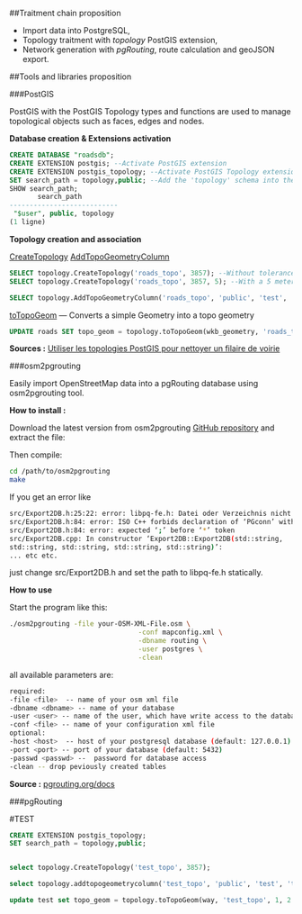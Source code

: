 ##Traitment chain proposition

- Import data into PostgreSQL,
- Topology traitment with *topology* PostGIS extension,
- Network generation with *pgRouting*, route calculation and geoJSON export.

##Tools and libraries proposition

###PostGIS

PostGIS with the PostGIS Topology types and functions are used to manage topological objects such as faces, edges and nodes.

**Database creation & Extensions activation**

```sql
CREATE DATABASE "roadsdb";
CREATE EXTENSION postgis; --Activate PostGIS extension
CREATE EXTENSION postgis_topology; --Activate PostGIS Topology extension
SET search_path = topology,public; --Add the 'topology' schema into the path
SHOW search_path;
       search_path
---------------------------
 "$user", public, topology
(1 ligne)

```

**Topology creation and association**

[CreateTopology](http://postgis.net/docs/manual-dev/CreateTopology.html)
[AddTopoGeometryColumn](http://postgis.net/docs/manual-dev/AddTopoGeometryColumn.html)

```sql
SELECT topology.CreateTopology('roads_topo', 3857); --Without tolerance
SELECT topology.CreateTopology('roads_topo', 3857, 5); --With a 5 meters tolerance

SELECT topology.AddTopoGeometryColumn('roads_topo', 'public', 'test', 'topo_geom', 'LINESTRING');
```

[toTopoGeom](http://postgis.net/docs/manual-dev/toTopoGeom.html) — Converts a simple Geometry into a topo geometry

```sql
UPDATE roads SET topo_geom = topology.toTopoGeom(wkb_geometry, 'roads_topo', 1.0); --With a 1 meter tolerance
```

**Sources :**
[Utiliser les topologies PostGIS pour nettoyer un filaire de voirie](https://makina-corpus.com/blog/metier/2013/utiliser-les-topologies-postgis-pour-nettoyer-un-filaire-de-voirie)

###osm2pgrouting

Easily import OpenStreetMap data into a pgRouting database using osm2pgrouting tool.

**How to install :**

Download the latest version from osm2pgrouting [GitHub repository](https://github.com/pgRouting/osm2pgrouting) and extract the file:

Then compile:
```sh
cd /path/to/osm2pgrouting
make
```

If you get an error like

```sh
src/Export2DB.h:25:22: error: libpq-fe.h: Datei oder Verzeichnis nicht gefunden
src/Export2DB.h:84: error: ISO C++ forbids declaration of ‘PGconn’ with no type
src/Export2DB.h:84: error: expected ‘;’ before ‘*’ token
src/Export2DB.cpp: In constructor ‘Export2DB::Export2DB(std::string,
std::string, std::string, std::string, std::string)’:
... etc etc.
```

just change src/Export2DB.h and set the path to libpq-fe.h statically.

**How to use**

Start the program like this:

```sh
./osm2pgrouting -file your-OSM-XML-File.osm \
                                -conf mapconfig.xml \
                                -dbname routing \
                                -user postgres \
                                -clean
```

all available parameters are:

```sh
required:
-file <file>  -- name of your osm xml file
-dbname <dbname> -- name of your database
-user <user> -- name of the user, which have write access to the database
-conf <file> -- name of your configuration xml file
optional:
-host <host>  -- host of your postgresql database (default: 127.0.0.1)
-port <port> -- port of your database (default: 5432)
-passwd <passwd> --  password for database access
-clean -- drop peviously created tables
```


**Source :**
[pgrouting.org/docs](http://pgrouting.org/docs/tools/osm2pgrouting.html)

###pgRouting


#TEST

```sql
CREATE EXTENSION postgis_topology;
SET search_path = topology,public;


select topology.CreateTopology('test_topo', 3857);

select topology.addtopogeometrycolumn('test_topo', 'public', 'test', 'topo_geom', 'LINESTRING');

update test set topo_geom = topology.toTopoGeom(way, 'test_topo', 1, 2.0);


```